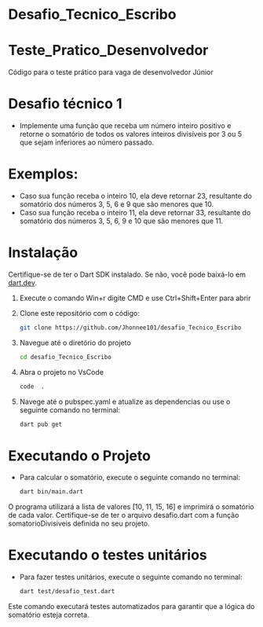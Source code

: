 # Desafio_Tecnico_Escribo

# Teste_Pratico_Desenvolvedor
Código para o teste prático para vaga de desenvolvedor Júnior

# Desafio técnico 1
- Implemente uma função que receba um número inteiro positivo e retorne o somatório de todos os valores inteiros divisíveis por 3 ou 5 que sejam inferiores ao número passado.

# Exemplos:
- Caso sua função receba o inteiro 10, ela deve retornar 23, resultante do somatório dos números 3, 5, 6 e 9 que são menores que 10.
- Caso sua função receba o inteiro 11, ela deve retornar 33, resultante do somatório dos números 3, 5, 6, 9 e 10 que são menores que 11.

# Instalação

Certifique-se de ter o Dart SDK instalado. Se não, você pode baixá-lo em [dart.dev](https://dart.dev/get-dart).

1. Execute o comando Win+r digite CMD e use Ctrl+Shift+Enter
 para abrir

2. Clone este repositório com o código:
   ```bash
   git clone https://github.com/Jhonnee101/desafio_Tecnico_Escribo
   
3. Navegue até o diretório do projeto
   ```bash
   cd desafio_Tecnico_Escribo

4. Abra o projeto no VsCode
   ```bash
   code  .

5. Navege até o pubspec.yaml e atualize as dependencias ou use o seguinte comando no terminal:
   ```bash
   dart pub get

 # Executando o Projeto
- Para calcular o somatório, execute o seguinte comando no terminal:
   ```bash
   dart bin/main.dart

O programa utilizará a lista de valores [10, 11, 15, 16] e imprimirá o somatório de cada valor. Certifique-se de ter o arquivo desafio.dart com a função somatorioDivisiveis definida no seu projeto.


 # Executando o testes unitários
- Para fazer testes unitários, execute o seguinte comando no terminal:
   ```bash
   dart test/desafio_test.dart

Este comando executará testes automatizados para garantir que a lógica do somatório esteja correta.
